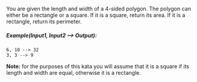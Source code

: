 You are given the length and width of a 4-sided polygon. The polygon can either be a rectangle or a square.
If it is a square, return its area. If it is a rectangle, return its perimeter.

##### Example(Input1, Input2 --> Output):
```
6, 10 --> 32
3, 3 --> 9
```
**Note:** for the purposes of this kata you will assume that it is a square if its length and width are equal, otherwise it is a rectangle.
